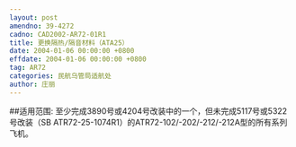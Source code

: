 ```yaml
---
layout: post
amendno: 39-4272
cadno: CAD2002-AR72-01R1
title: 更换隔热/隔音材料（ATA25）
date: 2004-01-06 00:00:00 +0800
effdate: 2004-01-06 00:00:00 +0800
tag: AR72
categories: 民航乌管局适航处
author: 庄丽
---
```


##适用范围:
至少完成3890号或4204号改装中的一个，但未完成5117号或5322号改装（SB ATR72-25-1074R1）的ATR72-102/-202/-212/-212A型的所有系列飞机。

